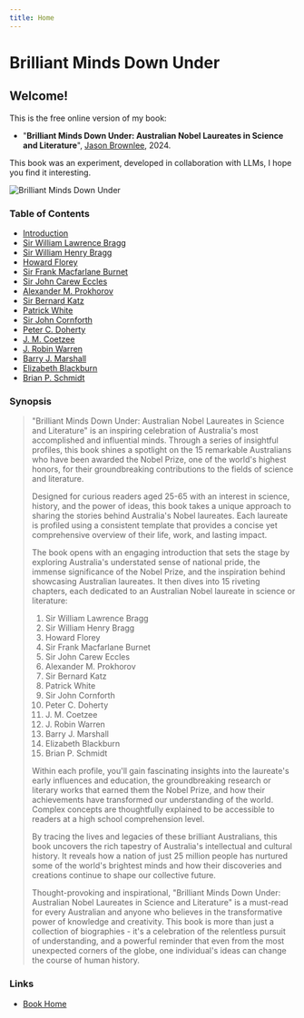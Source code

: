 ```yaml
---
title: Home
---
```


# Brilliant Minds Down Under

## Welcome!

This is the free online version of my book:

* "**Brilliant Minds Down Under: Australian Nobel Laureates in Science and Literature**", [Jason Brownlee](http://JasonBrownlee.me), 2024.

This book was an experiment, developed in collaboration with LLMs, I hope you find it interesting.

![Brilliant Minds Down Under](cover.png)


### Table of Contents

* [Introduction](docs/chapter_00_introduction.md)
* [Sir William Lawrence Bragg](docs/chapter_01_william_lawrence_bragg.md)
* [Sir William Henry Bragg](docs/chapter_02_william_henry_bragg.md)
* [Howard Florey](docs/chapter_03_howard_florey.md)
* [Sir Frank Macfarlane Burnet](docs/chapter_04_frank_macfarlane_burnet.md)
* [Sir John Carew Eccles](docs/chapter_05_john_carew_eccles.md)
* [Alexander M. Prokhorov](docs/chapter_06_alexander_m_prokhorov.md)
* [Sir Bernard Katz](docs/chapter_07_bernard_katz.md)
* [Patrick White](docs/chapter_08_patrick_white.md)
* [Sir John Cornforth](docs/chapter_09_john_cornforth.md)
* [Peter C. Doherty](docs/chapter_10_peter_c_doherty.md)
* [J. M. Coetzee](docs/chapter_11_j_m_coetzee.md)
* [J. Robin Warren](docs/chapter_12_j_robin_warren.md)
* [Barry J. Marshall](docs/chapter_13_barry_j_marshall.md)
* [Elizabeth Blackburn](docs/chapter_14_elizabeth_blackburn.md)
* [Brian P. Schmidt](docs/chapter_15_brian_p_schmidt.md)

### Synopsis

> "Brilliant Minds Down Under: Australian Nobel Laureates in Science and Literature" is an inspiring celebration of Australia's most accomplished and influential minds. Through a series of insightful profiles, this book shines a spotlight on the 15 remarkable Australians who have been awarded the Nobel Prize, one of the world's highest honors, for their groundbreaking contributions to the fields of science and literature.
>
> Designed for curious readers aged 25-65 with an interest in science, history, and the power of ideas, this book takes a unique approach to sharing the stories behind Australia's Nobel laureates. Each laureate is profiled using a consistent template that provides a concise yet comprehensive overview of their life, work, and lasting impact.
>
> The book opens with an engaging introduction that sets the stage by exploring Australia's understated sense of national pride, the immense significance of the Nobel Prize, and the inspiration behind showcasing Australian laureates. It then dives into 15 riveting chapters, each dedicated to an Australian Nobel laureate in science or literature:
>
> 1. Sir William Lawrence Bragg
> 2. Sir William Henry Bragg
> 3. Howard Florey
> 4. Sir Frank Macfarlane Burnet
> 5. Sir John Carew Eccles
> 6. Alexander M. Prokhorov
> 7. Sir Bernard Katz
> 8. Patrick White
> 9. Sir John Cornforth
> 10. Peter C. Doherty
> 11. J. M. Coetzee
> 12. J. Robin Warren
> 13. Barry J. Marshall
> 14. Elizabeth Blackburn
> 15. Brian P. Schmidt
>
> Within each profile, you'll gain fascinating insights into the laureate's early influences and education, the groundbreaking research or literary works that earned them the Nobel Prize, and how their achievements have transformed our understanding of the world. Complex concepts are thoughtfully explained to be accessible to readers at a high school comprehension level.
>
> By tracing the lives and legacies of these brilliant Australians, this book uncovers the rich tapestry of Australia's intellectual and cultural history. It reveals how a nation of just 25 million people has nurtured some of the world's brightest minds and how their discoveries and creations continue to shape our collective future.
>
> Thought-provoking and inspirational, "Brilliant Minds Down Under: Australian Nobel Laureates in Science and Literature" is a must-read for every Australian and anyone who believes in the transformative power of knowledge and creativity. This book is more than just a collection of biographies - it's a celebration of the relentless pursuit of understanding, and a powerful reminder that even from the most unexpected corners of the globe, one individual's ideas can change the course of human history.



### Links

* [Book Home](https://jason2brownlee.github.io/BrilliantMindsDownUnder)

